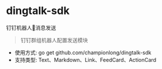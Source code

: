 # dingtalk-sdk
钉钉机器人🤖️消息发送

> 钉钉群组机器人配置发送模块

* 使用方式: go get github.com/championlong/dingtalk-sdk
* 支持类型: Text、Markdown、Link、FeedCard、ActionCard
